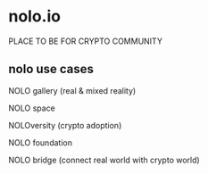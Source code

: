 # nolo.io

PLACE TO BE FOR CRYPTO COMMUNITY

## nolo use cases

NOLO gallery (real & mixed reality)

NOLO space

NOLOversity (crypto adoption)

NOLO foundation

NOLO bridge (connect real world with crypto world)

